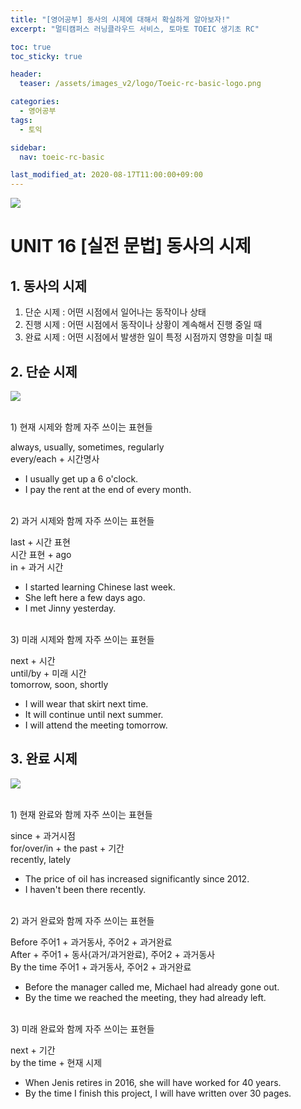 ```yaml
---
title: "[영어공부] 동사의 시제에 대해서 확실하게 알아보자!"
excerpt: "멀티캠퍼스 러닝클라우드 서비스, 토마토 TOEIC 생기초 RC"

toc: true
toc_sticky: true

header:
  teaser: /assets/images_v2/logo/Toeic-rc-basic-logo.png

categories:
  - 영어공부
tags:
  - 토익

sidebar:
  nav: toeic-rc-basic

last_modified_at: 2020-08-17T11:00:00+09:00
---
```

![](https://eliotjang.github.io/assets/images_v2/logo/Toeic-rc-basic-logo.png)

# UNIT 16 [실전 문법] 동사의 시제

## 1. 동사의 시제

1) 단순 시제 : 어떤 시점에서 일어나는 동작이나 상태  
2) 진행 시제 : 어떤 시점에서 동작이나 상황이 계속해서 진행 중일 때  
3) 완료 시제 : 어떤 시점에서 발생한 일이 특정 시점까지 영향을 미칠 때

## 2. 단순 시제

![](https://eliotjang.github.io/assets/images_v2/english-learning/toeic-rc-basic/unit16/Picture1.png)  

<br/>
1) 현재 시제와 함께 자주 쓰이는 표현들  

always, usually, sometimes, regularly  
every/each + 시간명사

- I usually get up a 6 o'clock.
- I pay the rent at the end of every month.

<br/>
2) 과거 시제와 함께 자주 쓰이는 표현들  

last + 시간 표현  
시간 표현 + ago  
in + 과거 시간  

- I started learning Chinese last week.
- She left here a few days ago.
- I met Jinny yesterday.

<br/>
3) 미래 시제와 함께 자주 쓰이는 표현들  

next + 시간  
until/by + 미래 시간  
tomorrow, soon, shortly

- I will wear that skirt next time.
- It will continue until next summer.
- I will attend the meeting tomorrow.

## 3. 완료 시제

![](https://eliotjang.github.io/assets/images_v2/english-learning/toeic-rc-basic/unit16/Picture2.png)  

<br/>
1) 현재 완료와 함께 자주 쓰이는 표현들  

since + 과거시점  
for/over/in + the past + 기간  
recently, lately

- The price of oil has increased significantly since 2012.
- I haven't been there recently.

<br/>
2) 과거 완료와 함께 자주 쓰이는 표현들  

Before 주어1 + 과거동사, 주어2 + 과거완료  
After + 주어1 + 동사(과거/과거완료), 주어2 + 과거동사  
By the time 주어1 + 과거동사, 주어2 + 과거완료

- Before the manager called me, Michael had already gone out.
- By the time we reached the meeting, they had already left.

<br/>
3) 미래 완료와 함께 자주 쓰이는 표현들  

next + 기간  
by the time + 현재 시제  

- When Jenis retires in 2016, she will have worked for 40 years.
- By the time I finish this project, I will have written over 30 pages.